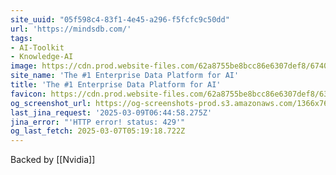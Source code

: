 ```yaml
---
site_uuid: "05f598c4-83f1-4e45-a296-f5fcfc9c50dd"
url: 'https://mindsdb.com/'
tags:
- AI-Toolkit
- Knowledge-AI
image: https://cdn.prod.website-files.com/62a8755be8bcc86e6307def8/6740e44a0bc0ca7c11b91481_opengraph-hp.png
site_name: 'The #1 Enterprise Data Platform for AI'
title: 'The #1 Enterprise Data Platform for AI'
favicon: https://cdn.prod.website-files.com/62a8755be8bcc86e6307def8/63335bac0d2d7e257293e16a_vavico.png
og_screenshot_url: https://og-screenshots-prod.s3.amazonaws.com/1366x768/80/false/87aa1853aeeadae4cc0c2ac46335deaf8d092ef63e887bb5a67a8d88efa5beb3.jpeg
last_jina_request: '2025-03-09T06:44:58.275Z'
jina_error: "'HTTP error! status: 429'"
og_last_fetch: 2025-03-07T05:19:18.722Z
---
```

Backed by [[Nvidia]]


